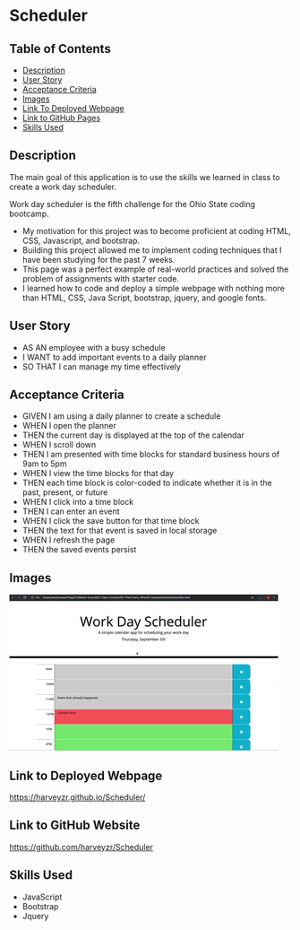 # Scheduler

## Table of Contents

 - [Description](#description)
 - [User Story](#user-story)
 - [Acceptance Criteria](#acceptance-criteria)
 - [Images](#images)
 - [Link To Deployed Webpage](#link-to-deployed-webpage)
 - [Link to GitHub Pages ](#link-to-gethub-website)
 - [Skills Used](#skills-used)

 ## Description
The main goal of this application is to use the skills we learned in class to create a work day scheduler.

 Work day scheduler is the fifth challenge for the Ohio State coding bootcamp.
-	My motivation for this project was to become proficient at coding HTML, CSS, Javascript, and bootstrap.  
-	Building this project allowed me to implement coding techniques that I have been studying for the past 7 weeks. 
-	This page was a perfect example of real-world practices and solved the problem of assignments with starter code. 
-	I learned how to code and deploy a simple webpage with nothing more than HTML, CSS, Java Script, bootstrap, jquery, and
    google fonts.  


 ## User Story
- AS AN employee with a busy schedule
- I WANT to add important events to a daily planner
- SO THAT I can manage my time effectively
 
 ## Acceptance Criteria
- GIVEN I am using a daily planner to create a schedule
- WHEN I open the planner
- THEN the current day is displayed at the top of the calendar
- WHEN I scroll down
- THEN I am presented with time blocks for standard business hours of 9am to 5pm
- WHEN I view the time blocks for that day
- THEN each time block is color-coded to indicate whether it is in the past, present, or future
- WHEN I click into a time block
- THEN I can enter an event
- WHEN I click the save button for that time block
- THEN the text for that event is saved in local storage
- WHEN I refresh the page
- THEN the saved events persist

 ## Images
![Website Preview](assets/img/05-third-party-apis-homework-demo.gif)
 
 ## Link to Deployed Webpage
https://harveyzr.github.io/Scheduler/
 
## Link to GitHub Website
https://github.com/harveyzr/Scheduler


 ## Skills Used
- JavaScript
- Bootstrap
- Jquery



